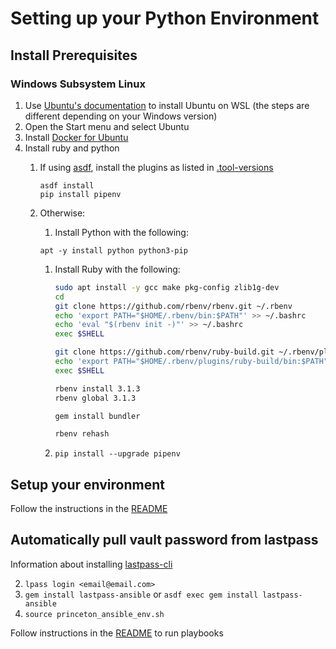 
# Setting up your Python Environment

## Install Prerequisites

###  Windows Subsystem Linux
1. Use [Ubuntu's documentation](https://ubuntu.com/wsl) to install Ubuntu on WSL (the steps are different depending on your Windows version)
1. Open the Start menu and select Ubuntu
 1. Install [Docker for Ubuntu](https://docs.docker.com/engine/install/ubuntu/)
 1. Install ruby and python
    1. If using [asdf](https://asdf-vm.com/guide/getting-started.html), install the plugins as listed in [.tool-versions](./.tool-versions)
       ```
       asdf install
       pip install pipenv
       ```

    1. Otherwise:
    
       1. Install Python with the following: 

         `apt -y install python python3-pip`

       1. Install Ruby with the following:

          ```zsh
          sudo apt install -y gcc make pkg-config zlib1g-dev
          cd
          git clone https://github.com/rbenv/rbenv.git ~/.rbenv
          echo 'export PATH="$HOME/.rbenv/bin:$PATH"' >> ~/.bashrc
          echo 'eval "$(rbenv init -)"' >> ~/.bashrc
          exec $SHELL

          git clone https://github.com/rbenv/ruby-build.git ~/.rbenv/plugins/ruby-build
          echo 'export PATH="$HOME/.rbenv/plugins/ruby-build/bin:$PATH"' >> ~/.bashrc
          exec $SHELL

          rbenv install 3.1.3
          rbenv global 3.1.3

          gem install bundler

          rbenv rehash
          ```
       1. `pip install --upgrade pipenv`


## Setup your environment 

Follow the instructions in the [README](./README.md)

## Automatically pull vault password from lastpass

  Information about installing [lastpass-cli ](https://lastpass.github.io/lastpass-cli/lpass.1.html)
    
2. `lpass login <email@email.com>`
3. `gem install lastpass-ansible` or `asdf exec gem install lastpass-ansible`
4. `source princeton_ansible_env.sh`

Follow instructions in the [README](./README.md) to run playbooks
